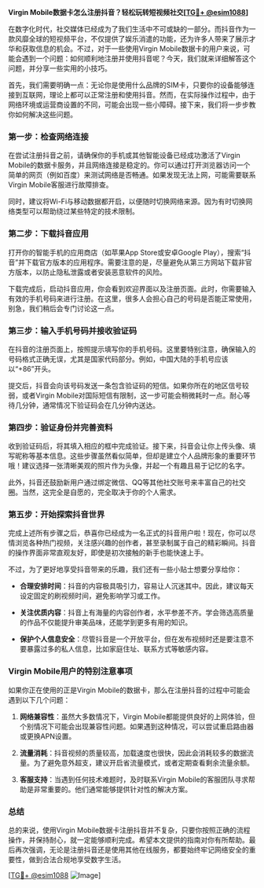 **Virgin Mobile数据卡怎么注册抖音？轻松玩转短视频社交[[TG💪+ @esim1088](https://t.me/s/esim1088)]**

在数字化时代，社交媒体已经成为了我们生活中不可或缺的一部分。而抖音作为一款风靡全球的短视频平台，不仅提供了娱乐消遣的功能，还为许多人带来了展示才华和获取信息的机会。不过，对于一些使用Virgin Mobile数据卡的用户来说，可能会遇到一个问题：如何顺利地注册并使用抖音呢？今天，我们就来详细解答这个问题，并分享一些实用的小技巧。

首先，我们需要明确一点：无论你是使用什么品牌的SIM卡，只要你的设备能够连接到互联网，理论上都可以正常注册和使用抖音。然而，在实际操作过程中，由于网络环境或运营商设置的不同，可能会出现一些小障碍。接下来，我们将一步步教你如何解决这些问题。

### 第一步：检查网络连接

在尝试注册抖音之前，请确保你的手机或其他智能设备已经成功激活了Virgin Mobile的数据卡服务，并且网络连接是稳定的。你可以通过打开浏览器访问一个简单的网页（例如百度）来测试网络是否畅通。如果发现无法上网，可能需要联系Virgin Mobile客服进行故障排查。

同时，建议将Wi-Fi与移动数据都开启，以便随时切换网络来源。因为有时切换网络类型可以帮助绕过某些特定的技术限制。

### 第二步：下载抖音应用

打开你的智能手机的应用商店（如苹果App Store或安卓Google Play），搜索“抖音”并下载官方版本的应用程序。需要注意的是，尽量避免从第三方网站下载非官方版本，以防止隐私泄露或者安装恶意软件的风险。

下载完成后，启动抖音应用，你会看到欢迎界面以及注册页面。此时，你需要输入有效的手机号码来进行注册。在这里，很多人会担心自己的号码是否能正常使用，别急，我们稍后会专门讨论这一点。

### 第三步：输入手机号码并接收验证码

在抖音的注册页面上，按照提示填写你的手机号码。这里要特别注意，确保输入的号码格式正确无误，尤其是国家代码部分。例如，中国大陆的手机号应该以“+86”开头。

提交后，抖音会向该号码发送一条包含验证码的短信。如果你所在的地区信号较弱，或者Virgin Mobile对国际短信有限制，这一步可能会稍微耗时一点。耐心等待几分钟，通常情况下验证码会在几分钟内送达。

### 第四步：验证身份并完善资料

收到验证码后，将其填入相应的框中完成验证。接下来，抖音会让你上传头像、填写昵称等基本信息。这些步骤虽然看似简单，但却是建立个人品牌形象的重要环节哦！建议选择一张清晰美观的照片作为头像，并起一个有趣且易于记忆的名字。

此外，抖音还鼓励新用户通过绑定微信、QQ等其他社交账号来丰富自己的社交圈。当然，这完全是自愿的，完全取决于你的个人需求。

### 第五步：开始探索抖音世界

完成上述所有步骤之后，恭喜你已经成为一名正式的抖音用户啦！现在，你可以尽情浏览各种热门视频，关注感兴趣的创作者，甚至录制属于自己的精彩瞬间。抖音的操作界面非常直观友好，即使是初次接触的新手也能快速上手。

不过，为了更好地享受抖音带来的乐趣，我们还有一些小贴士想要分享给你：

- **合理安排时间**：抖音的内容极具吸引力，容易让人沉迷其中。因此，建议每天设定固定的刷视频时间，避免影响学习或工作。
  
- **关注优质内容**：抖音上有海量的内容创作者，水平参差不齐。学会筛选高质量的作品不仅能提升审美品味，还能学到更多有用的知识。

- **保护个人信息安全**：尽管抖音是一个开放平台，但在发布视频时还是要注意不要暴露过多的私人信息，比如家庭住址、联系方式等敏感内容。

### Virgin Mobile用户的特别注意事项

如果你正在使用的正是Virgin Mobile的数据卡，那么在注册抖音的过程中可能会遇到以下几个问题：

1. **网络兼容性**：虽然大多数情况下，Virgin Mobile都能提供良好的上网体验，但个别情况下可能会出现兼容性问题。如果遇到这种情况，可以尝试重启路由器或更换APN设置。

2. **流量消耗**：抖音视频的质量较高，加载速度也很快，因此会消耗较多的数据流量。为了避免意外超支，建议开启省流量模式，或者定期查看剩余流量余额。

3. **客服支持**：当遇到任何技术难题时，及时联系Virgin Mobile的客服团队寻求帮助是非常重要的。他们通常能够提供针对性的解决方案。

### 总结

总的来说，使用Virgin Mobile数据卡注册抖音并不复杂，只要你按照正确的流程操作，并保持耐心，就一定能够顺利完成。希望本文提供的指南对你有所帮助。最后再次强调，无论是注册抖音还是使用其他在线服务，都要始终牢记网络安全的重要性，做到合法合规地享受数字生活。

[[TG💪+ @esim1088](https://t.me/s/esim1088) ![Image](https://i.postimg.cc/4NQfJmqS/Snipaste-2025-05-13-00-14-12.png)]